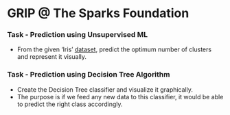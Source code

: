 # GRIP @ The Sparks Foundation

### Task - Prediction using Unsupervised ML
* From the given ‘Iris’ [dataset](https://bit.ly/3kXTdox), predict the optimum number of clusters and represent it visually.

### Task - Prediction using Decision Tree Algorithm
* Create the Decision Tree classifier and visualize it graphically.
* The purpose is if we feed any new data to this classifier, it would be able to
predict the right class accordingly.
